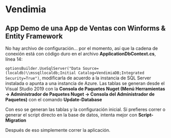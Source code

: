 # Vendimia
## App Demo de una App de Ventas con Winforms &amp; Entity Framework

No hay archivo de configuración... por el momento, así que la cadena de conexión está con código duro en el archivo **ApplicationDbContext.cs**, línea 14:

```optionsBuilder.UseSqlServer("Data Source=(localdb)\\mssqllocaldb;Initial Catalog=VendimiaDB;Integrated Security=True")```, 
modificarla de acuerdo a la instancia de SQL Server instalada o apunta a una instancia de Azure.
Las tablas se generan desde el Visual Studio 2019 con la **Consola de Paquetes Nuget (Menú Herramientas -> Administrador de Paquetes Nuget -> Consola del Administrador de Paquetes)**
con el comando **Update-Database**

Con eso se generan las tablas y la configuración inicial. Si prefieres correr o generar el script directo en la base de datos, intenta mejor con **Script-Migration**

Después de eso simplemente correr la aplicación.

